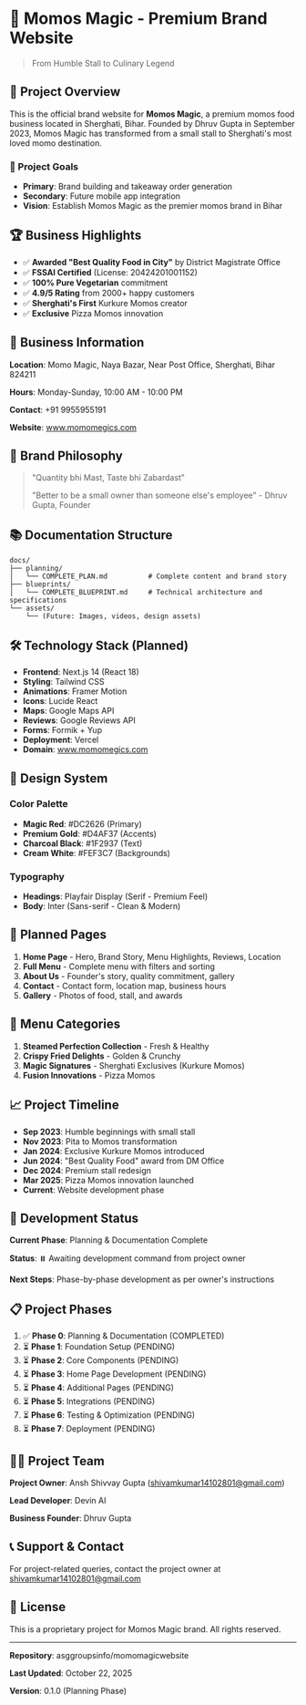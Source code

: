 # 🥟 Momos Magic - Premium Brand Website

> From Humble Stall to Culinary Legend

## 📖 Project Overview

This is the official brand website for **Momos Magic**, a premium momos food business located in Sherghati, Bihar. Founded by Dhruv Gupta in September 2023, Momos Magic has transformed from a small stall to Sherghati's most loved momo destination.

### 🎯 Project Goals
- **Primary**: Brand building and takeaway order generation
- **Secondary**: Future mobile app integration
- **Vision**: Establish Momos Magic as the premier momos brand in Bihar

## 🏆 Business Highlights

- ✅ **Awarded "Best Quality Food in City"** by District Magistrate Office
- ✅ **FSSAI Certified** (License: 20424201001152)
- ✅ **100% Pure Vegetarian** commitment
- ✅ **4.9/5 Rating** from 2000+ happy customers
- ✅ **Sherghati's First** Kurkure Momos creator
- ✅ **Exclusive** Pizza Momos innovation

## 📍 Business Information

**Location**: Momo Magic, Naya Bazar, Near Post Office, Sherghati, Bihar 824211

**Hours**: Monday-Sunday, 10:00 AM - 10:00 PM

**Contact**: +91 9955955191

**Website**: www.momomegics.com

## 🎨 Brand Philosophy

> "Quantity bhi Mast, Taste bhi Zabardast"
> 
> "Better to be a small owner than someone else's employee" - Dhruv Gupta, Founder

## 📚 Documentation Structure

```
docs/
├── planning/
│   └── COMPLETE_PLAN.md          # Complete content and brand story
├── blueprints/
│   └── COMPLETE_BLUEPRINT.md     # Technical architecture and specifications
└── assets/
    └── (Future: Images, videos, design assets)
```

## 🛠️ Technology Stack (Planned)

- **Frontend**: Next.js 14 (React 18)
- **Styling**: Tailwind CSS
- **Animations**: Framer Motion
- **Icons**: Lucide React
- **Maps**: Google Maps API
- **Reviews**: Google Reviews API
- **Forms**: Formik + Yup
- **Deployment**: Vercel
- **Domain**: www.momomegics.com

## 🎨 Design System

### Color Palette
- **Magic Red**: #DC2626 (Primary)
- **Premium Gold**: #D4AF37 (Accents)
- **Charcoal Black**: #1F2937 (Text)
- **Cream White**: #FEF3C7 (Backgrounds)

### Typography
- **Headings**: Playfair Display (Serif - Premium Feel)
- **Body**: Inter (Sans-serif - Clean & Modern)

## 📄 Planned Pages

1. **Home Page** - Hero, Brand Story, Menu Highlights, Reviews, Location
2. **Full Menu** - Complete menu with filters and sorting
3. **About Us** - Founder's story, quality commitment, gallery
4. **Contact** - Contact form, location map, business hours
5. **Gallery** - Photos of food, stall, and awards

## 🥟 Menu Categories

1. **Steamed Perfection Collection** - Fresh & Healthy
2. **Crispy Fried Delights** - Golden & Crunchy
3. **Magic Signatures** - Sherghati Exclusives (Kurkure Momos)
4. **Fusion Innovations** - Pizza Momos

## 📈 Project Timeline

- **Sep 2023**: Humble beginnings with small stall
- **Nov 2023**: Pita to Momos transformation
- **Jan 2024**: Exclusive Kurkure Momos introduced
- **Jun 2024**: "Best Quality Food" award from DM Office
- **Dec 2024**: Premium stall redesign
- **Mar 2025**: Pizza Momos innovation launched
- **Current**: Website development phase

## 🚀 Development Status

**Current Phase**: Planning & Documentation Complete

**Status**: ⏸️ Awaiting development command from project owner

**Next Steps**: Phase-by-phase development as per owner's instructions

## 📋 Project Phases

1. ✅ **Phase 0**: Planning & Documentation (COMPLETED)
2. ⏳ **Phase 1**: Foundation Setup (PENDING)
3. ⏳ **Phase 2**: Core Components (PENDING)
4. ⏳ **Phase 3**: Home Page Development (PENDING)
5. ⏳ **Phase 4**: Additional Pages (PENDING)
6. ⏳ **Phase 5**: Integrations (PENDING)
7. ⏳ **Phase 6**: Testing & Optimization (PENDING)
8. ⏳ **Phase 7**: Deployment (PENDING)

## 👨‍💼 Project Team

**Project Owner**: Ansh Shivvay Gupta (shivamkumar14102801@gmail.com)

**Lead Developer**: Devin AI

**Business Founder**: Dhruv Gupta

## 📞 Support & Contact

For project-related queries, contact the project owner at shivamkumar14102801@gmail.com

## 📜 License

This is a proprietary project for Momos Magic brand. All rights reserved.

---

**Repository**: asggroupsinfo/momomagicwebsite

**Last Updated**: October 22, 2025

**Version**: 0.1.0 (Planning Phase)
